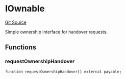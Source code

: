 # IOwnable
[Git Source](https://github.com/NaniDAO/accounts/blob/2f2bf269f2dc5ee10a7de9ee887d505fa87a5c18/src/ownership/Keys.sol)

Simple ownership interface for handover requests.


## Functions
### requestOwnershipHandover


```solidity
function requestOwnershipHandover() external payable;
```

